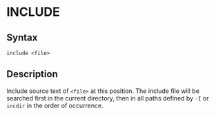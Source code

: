 # INCLUDE

## Syntax
```assembly
include <file>
```

## Description
Include source text of `<file>` at this position.
The include file will be searched first in the current directory, then in all paths defined by `-I` or `incdir` in the order of occurrence.
